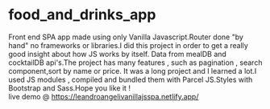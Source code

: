 # food_and_drinks_app
Front end SPA app made using only Vanilla Javascript.Router done "by hand" no frameworks or libraries.I did this project in order to get a really good insight 
about how JS works by itself. Data from mealDB and cocktailDB api's.The project has many features , such as pagination , search component,sort by name or price. 
It was a long project and I learned a lot.I used JS modules , compiled and bundled them with Parcel JS.Styles with 
Bootstrap and Sass.Hope you like it !  
live demo @ https://leandroangelivanillajsspa.netlify.app/
